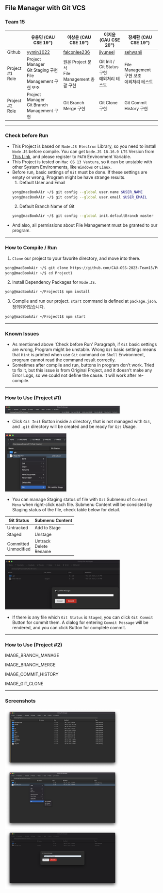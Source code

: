 ## File Manager with Git VCS

### Team 15

|                    | 유용민 (CAU CSE 19")                             | 이상윤 (CAU CSE 19")                               | 이지윤 (CAU CSE 20")                     | 장세환 (CAU CSE 19")                       |
|--------------------|-----------------------------------------------|-------------------------------------------------|---------------------------------------|-----------------------------------------|
| Github             | [yymin1022](https://github.com/yymin1022)     | [falconlee236](https://github.com/falconlee236) | [jiyuneel](https://github.com/jiyuneel) | [sehwanii](https://github.com/sehwanii) |
| Project #1<br>Role | Project Manager <br> Git Staging 구현 <br> File Management 구현 보조 | 원본 Project 분석 <br> File Management 총괄 구현        | Git Init / Git Status 구현 <br> 예외처리 테스트 | File Management 구현 보조 <br> 예외처리 테스트     |
| Project #2<br>Role | Project Manager <br> Git Branch Management 구현 | Git Branch Merge 구현                             | Git Clone 구현              | Git Commit History 구현                   |

---

### Check before Run

- This Project is based on `Node.JS Electron` Library, so you need to install `Node.JS` before compile. You can get `Node.JS 18.16.0 LTS` Version from [This Link](https://node.js.org), and please register to `PATH` Environment Variable.
- This Project is tested on `Mac OS 13 Ventura`, so it can be unstable with other System Environments, like `Windows` or `Linux`.
- Before run, basic settings of `Git` must be done. If these settings are empty or wrong, Program might be have strange results.
  1. Default User and Email
    ```bash
    yong@macBookAir ~/$ git config --global user.name $USER_NAME
    yong@macBookAir ~/$ git config --global user.email $USER_EMAIL
    ```
  2. Default Branch Name of Git
    ```bash
    yong@macBookAir ~/$ git config --global init.defaultBranch master
    ```
- And also, all permissions about File Management must be granted to our program.

---

### How to Compile / Run
1. `Clone` our project to your favorite directory, and move into there.
```bash
yong@macBookAir ~/$ git clone https://github.com/CAU-OSS-2023-Team15/Project-1 Project1
yong@macBookAir ~/$ cd Project1 
```

2. Install Dependency Packages for `Node.JS`.
```bash
yong@macBookAir ~/Project1$ npm install
```

3. Compile and run our project. `start` command is defined at `package.json`.정의되어있습니다.
```bash
yong@macBookAir ~/Project1$ npm start
```

---

### Known Issues
- As mentioned above 'Check before Run' Paragraph, if `Git` basic settings are wrong, Program might be unstable.
Wrong `Git` basic settings means that `Hint` is printed when use `Git` command on `Shell` Environment, program cannot read the command result correctly.
- Sometimes after compile and run, buttons in program don't work. Tried to fix it, but this issue is from Original Project, and it doesn't make any Error Logs, so we could not define the cause. It will work after re-compile.

---

### How to Use (Project #1)

<img src="README_Assets/Proj1_4.png" width="75%">

- Click `Git Init` Button inside a directory, that is not managed with `Git`, and `.git` directory will be created and be ready for `Git` Usage.

<img src="README_Assets/Proj1_5.png" width="40%">

- You can manage Staging status of file with `Git` Submenu of `Context Menu` when right-click each file. Submenu Content will be consisted by Staging status of the file, check table below for detail.

| Git Status | Submenu Content |
|---------|-----------|
| Untracked | Add to Stage |
| Staged | Unstage |
| Committed <br> Unmodified | Untrack <br> Delete <br> Rename |

<img src="README_Assets/Proj1_6.png" width="75%">

- If there is any file which `Git Status` is `Staged`, you can click `Git Commit` Button for commit them. A dialog for entering `Commit Message` will be rendered, and you can click Button for complete commit.

---

### How to Use (Project #2)

IMAGE_BRANCH_MANAGE

IMAGE_BRANCH_MERGE

IMAGE_COMMIT_HISTORY

IMAGE_GIT_CLONE

---

### Screenshots

<img src="README_Assets/Proj1_1.png" width="75%">
<img src="README_Assets/Proj1_2.png" width="75%">
<img src="README_Assets/Proj1_3.png" width="75%">
